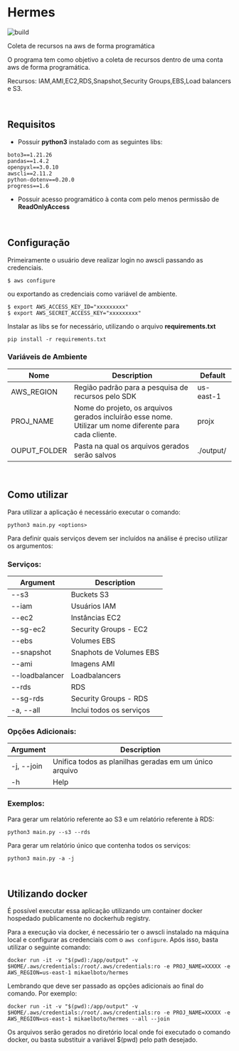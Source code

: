 # Hermes
![build](https://github.com/mikaelboto/aws-sdk-hermes/actions/workflows/ci.yml/badge.svg)

Coleta de recursos na aws de forma programática

O programa tem como objetivo a coleta de recursos dentro de uma conta aws de forma programática.

Recursos: IAM,AMI,EC2,RDS,Snapshot,Security Groups,EBS,Load balancers e S3.


<br>

## Requisitos

* Possuir **python3** instalado com as seguintes libs:

```
boto3==1.21.26
pandas==1.4.2
openpyxl==3.0.10
awscli==2.11.2
python-dotenv==0.20.0
progress==1.6
```

* Possuir acesso programático à conta com pelo menos permissão de **ReadOnlyAccess**

<br>

## Configuração

Primeiramente o usuário deve realizar login no awscli passando as credenciais.
```
$ aws configure
```

ou exportando as credenciais como variável de ambiente.

```
$ export AWS_ACCESS_KEY_ID="xxxxxxxxx"
$ export AWS_SECRET_ACCESS_KEY="xxxxxxxxx"
```
Instalar as libs se for necessário, utilizando o arquivo **requirements.txt**
```
pip install -r requirements.txt
```


### Variáveis de Ambiente

| Nome | Description  | Default |
| --- |  --- |  --- |
AWS_REGION | Região padrão para a pesquisa de recursos pelo SDK | us-east-1
PROJ_NAME | Nome do projeto, os arquivos gerados incluírão esse nome. Utilizar um nome diferente para cada cliente. | projx
OUPUT_FOLDER | Pasta na qual os arquivos gerados serão salvos | ./output/

<br>

## Como utilizar

Para utilizar a aplicação é necessário executar o comando:
```
python3 main.py <options>
```
Para definir quais serviços devem ser incluídos na análise é preciso utilizar os argumentos:



### Serviços:

| Argument | Description |
| --- |  --- |
| --s3 | Buckets S3 | 
| --iam | Usuários IAM |
| --ec2 | Instâncias EC2 | 
| --sg-ec2 | Security Groups - EC2 |
| --ebs | Volumes EBS |
| --snapshot | Snaphots de Volumes EBS |
| --ami | Imagens AMI |
| --loadbalancer | Loadbalancers |
| --rds | RDS |
| --sg-rds | Security Groups - RDS |
| -a, --all | Inclui todos os serviços | 




### Opções Adicionais:

| Argument | Description |
| --- |  --- |
| -j, --join | Unifica todos as planilhas geradas em um único arquivo | 
| -h | Help | 


### Exemplos:




Para gerar um relatório referente ao S3 e um relatório referente à RDS:

```
python3 main.py --s3 --rds
```

Para gerar um relatório único que contenha todos os serviços:

```
python3 main.py -a -j
```
<br>


## Utilizando docker

É possível executar essa aplicação utilizando um container docker hospedado publicamente no dockerhub registry.

Para a execução via docker, é necessário ter o awscli instalado na máquina local e configurar as credenciais com o `aws configure`. Após isso, basta utilizar o seguinte comando:

```
docker run -it -v "$(pwd):/app/output" -v $HOME/.aws/credentials:/root/.aws/credentials:ro -e PROJ_NAME=XXXXX -e AWS_REGION=us-east-1 mikaelboto/hermes 
```

Lembrando que deve ser passado as opções adicionais ao final do comando. Por exemplo:

```
docker run -it -v "$(pwd):/app/output" -v $HOME/.aws/credentials:/root/.aws/credentials:ro -e PROJ_NAME=XXXXX -e AWS_REGION=us-east-1 mikaelboto/hermes --all --join

```

Os arquivos serão gerados no diretório local onde foi executado o comando docker, ou basta substituir a variável $(pwd) pelo path desejado.


